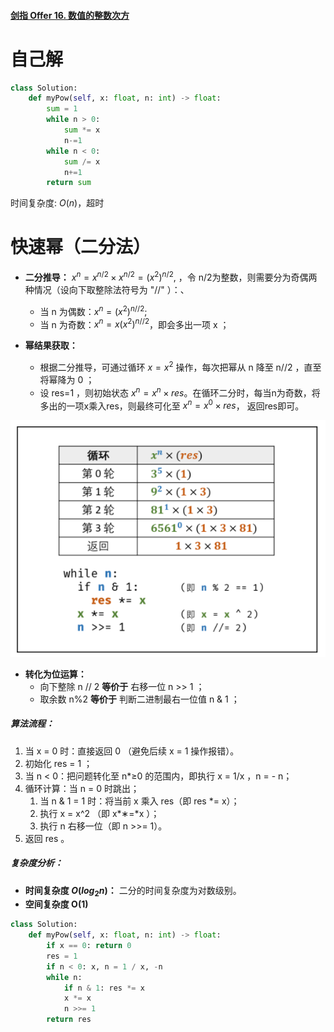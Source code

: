 #### [剑指 Offer 16. 数值的整数次方](https://leetcode-cn.com/problems/shu-zhi-de-zheng-shu-ci-fang-lcof/)



# 自己解

```python
class Solution:
    def myPow(self, x: float, n: int) -> float:
        sum = 1
        while n > 0:
            sum *= x
            n-=1
        while n < 0:
            sum /= x
            n+=1
        return sum
```

时间复杂度:   $O(n)$，超时



#  快速幂（二分法）

- **二分推导：**  $x^n = x^{n/2} \times x^{n/2} = (x^2)^{n/2}$, ，令 n/2为整数，则需要分为奇偶两种情况（设向下取整除法符号为 "//" ）：、
  - 当 n 为偶数：$x^n = (x^2)^{n//2}$;
  - 当 n 为奇数：$x^n= x(x^2)^{n//2}$，即会多出一项 x ；

- **幂结果获取：**
  - 根据二分推导，可通过循环 $x = x^2$ 操作，每次把幂从 n 降至 n//2 ，直至将幂降为 0 ；
  - 设 res=1 ，则初始状态 $x^n = x^n \times res$。在循环二分时，每当n为奇数，将多出的一项x乘入res，则最终可化至 $x^n = x^0 \times res$， 返回res即可。

![image-20210525151005533](数值的整数次方.assets/image-20210525151005533.png)

- **转化为位运算：**
  - 向下整除 n // 2 **等价于** 右移一位 n >> 1 ；
  - 取余数 n%2  **等价于** 判断二进制最右一位值 n \& 1 ；

##### 算法流程：

1. 当 x = 0 时：直接返回 0 （避免后续 x = 1  操作报错）。
2. 初始化 res = 1 ；
3. 当 n < 0：把问题转化至 n*≥0 的范围内，即执行 x = 1/x ，n = - n；
4. 循环计算：当 n = 0 时跳出；
   1. 当 n \& 1 = 1 时：将当前 x 乘入 res（即 res *= x）；
   2. 执行 x = x^2 （即 x*∗=*x ）；
   3. 执行 n 右移一位（即 n >>= 1）。
5. 返回 res 。

##### 复杂度分析：

- **时间复杂度 $O(log_2 n)$：** 二分的时间复杂度为对数级别。
- **空间复杂度 O(1)**



```python
class Solution:
    def myPow(self, x: float, n: int) -> float:
        if x == 0: return 0
        res = 1
        if n < 0: x, n = 1 / x, -n
        while n:
            if n & 1: res *= x
            x *= x
            n >>= 1
        return res
```

